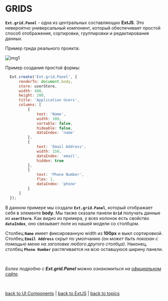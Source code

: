 # GRIDS

**`Ext.grid.Panel`** - одна из центральных составляющих **ExtJS**. Это невероятно универсальный компонент, который обеспечивает простой способ отображения, сортировки, группировки и редактирования данных.

Пример грида реального проекта:

![img1](https://github.com/CrappyCodeMaker/ECCENTEX-KNOWLEGE/blob/main/Content/1%20Start%20work/1.1%20ExtJS/1.1.2%20UI%20Components/Grids/IMG/1.png?raw=true)

Пример создания простой формы:
```JavaScript
  Ext.create('Ext.grid.Panel', {
      renderTo: document.body,
      store: userStore,
      width: 400,
      height: 200,
      title: 'Application Users',
      columns: [
          {
              text: 'Name',
              width: 100,
              sortable: false,
              hideable: false,
              dataIndex: 'name'
          },
          {
              text: 'Email Address',
              width: 150,
              dataIndex: 'email',
              hidden: true
          },
          {
              text: 'Phone Number',
              flex: 1,
              dataIndex: 'phone'
          }
      ]
  });
```
В данном примере мы создали **`Ext.grid.Panel`**, который отображает себя в элементе **body**. Мы также сказали панели **`Grid`** получать данные из **`userStore`**.
Как видно из примера, у всех колонок есть свойство **`dataIndex`**, оно связывает поле из нашей модели со столбцом.

Столбец **`Name`** имеет фиксированную width из **100px** и выкл сортировкой. Столбец **`Email Address`** скрыт по умолчанию _(он может быть показан с помощью меню на заголовке любого другого столбца)_. Наконец, столбец **`Phone Number`** растягивается на всю оставшуюся ширину панели.

<br/>

_Более подробно с **Ext.grid.Panel** можно ознакомиться на [официальном сайте](https://docs.sencha.com/extjs/5.1.1/guides/components/grids.html)._


<br/>

[back to UI Components](https://github.com/CrappyCodeMaker/ECCENTEX-KNOWLEGE/blob/main/Content/1%20Start%20work/1.1%20ExtJS/1.1.2%20UI%20Components/UI%20Components.md#-ui-%D0%BA%D0%BE%D0%BC%D0%BF%D0%BE%D0%BD%D0%B5%D0%BD%D1%82%D1%8B) | [back to ExtJS](https://github.com/CrappyCodeMaker/ECCENTEX-KNOWLEGE/blob/main/Content/1%20Start%20work/1.1%20ExtJS/ExtJS.md#%EF%B8%8F-extjs-511) | [back to topics](https://github.com/CrappyCodeMaker/ECCENTEX-KNOWLEGE/blob/main/Content/0%20Topics/Topics.md#-topics)